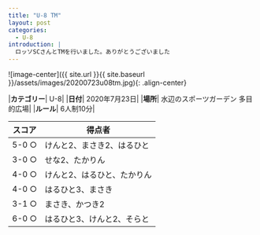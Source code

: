 ```yaml
---
title: "U-8 TM"
layout: post
categories:
  - U-8
introduction: |
  ロッソSCさんとTMを行いました。ありがとうございました  
---
```


![image-center]({{ site.url }}{{ site.baseurl }}/assets/images/20200723u08tm.jpg){: .align-center}


|**カテゴリー**| U-8|
|**日付**| 2020年7月23日|
|**場所**| 水辺のスポーツガーデン 多目的広場|
|**ルール**| 6人制10分|

|スコア|得点者|
|---|----|
|5-0 ○|けんと2、まさき2、はるひと|
|3-0 ○|せな2、たかりん|
|4-0 ○|けんと2、はるひと、たかりん|
|4-0 ○|はるひと3、まさき|
|3-1 ○|まさき、かつき2|
|6-0 ○|はるひと3、けんと2、そらと|
